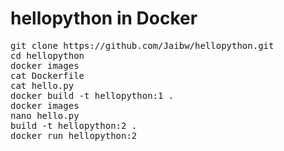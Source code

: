 # hellopython in Docker 

<pre>
git clone https://github.com/Jaibw/hellopython.git
cd hellopython
docker images 
cat Dockerfile
cat hello.py
docker build -t hellopython:1 .
docker images 
nano hello.py
build -t hellopython:2 .
docker run hellopython:2
</pre>
